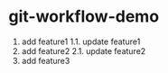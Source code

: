 # git-workflow-demo

1. add feature1
  1.1. update feature1
2. add feature2
  2.1. update feature2
3. add feature3

